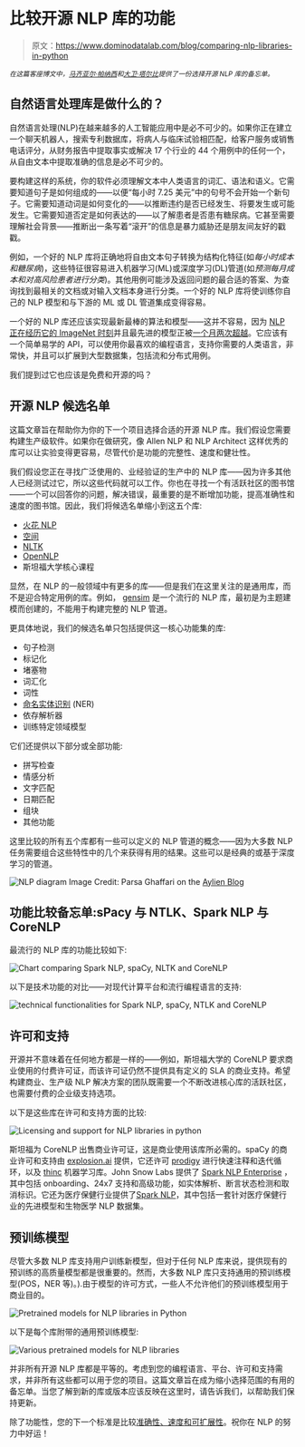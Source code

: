 # 比较开源 NLP 库的功能

> 原文：<https://www.dominodatalab.com/blog/comparing-nlp-libraries-in-python>

*<small>在这篇客座博文中，[马齐亚尔·帕纳西](https://twitter.com/maziyarpanahi)和[大卫·塔尔比](https://twitter.com/davidtalby)提供了一份选择开源 NLP 库的备忘单。</small>*

## 自然语言处理库是做什么的？

自然语言处理(NLP)在越来越多的人工智能应用中是必不可少的。如果你正在建立一个聊天机器人，搜索专利数据库，将病人与临床试验相匹配，给客户服务或销售电话评分，从财务报告中提取事实或解决 17 个行业的 44 个用例中的任何一个，从自由文本中提取准确的信息是必不可少的。

要构建这样的系统，你的软件必须理解文本中人类语言的词汇、语法和语义。它需要知道句子是如何组成的——以便“每小时 7.25 美元”中的句号不会开始一个新句子。它需要知道动词是如何变化的——以推断违约是否已经发生、将要发生或可能发生。它需要知道否定是如何表达的——以了解患者是否患有糖尿病。它甚至需要理解社会背景——推断出一条写着“滚开”的信息是暴力威胁还是朋友间友好的戳戳。

例如，一个好的 NLP 库将正确地将自由文本句子转换为结构化特征(如*每小时成本和糖尿病*)，这些特征很容易进入机器学习(ML)或深度学习(DL)管道(如*预测每月成本和对高风险患者进行分类*)。其他用例可能涉及返回问题的最合适的答案、为查询找到最相关的文档或对输入文档本身进行分类。一个好的 NLP 库将使训练你自己的 NLP 模型和与下游的 ML 或 DL 管道集成变得容易。

一个好的 NLP 库还应该实现最新最棒的算法和模型——这并不容易，因为 [NLP 正在经历它的 ImageNet 时刻](https://thegradient.pub/nlp-imagenet/)并且最先进的模型正被[一个月两次超越](https://rajpurkar.github.io/SQuAD-explorer/)。它应该有一个简单易学的 API，可以使用你最喜欢的编程语言，支持你需要的人类语言，非常快，并且可以扩展到大型数据集，包括流和分布式用例。

我们提到过它也应该是免费和开源的吗？

## 开源 NLP 候选名单

这篇文章旨在帮助你为你的下一个项目选择合适的开源 NLP 库。我们假设您需要构建生产级软件。如果你在做研究，像 Allen NLP 和 NLP Architect 这样优秀的库可以让实验变得更容易，尽管代价是功能的完整性、速度和健壮性。

我们假设您正在寻找广泛使用的、业经验证的生产中的 NLP 库——因为许多其他人已经测试过它，所以这些代码就可以工作。你也在寻找一个有活跃社区的图书馆——一个可以回答你的问题，解决错误，最重要的是不断增加功能，提高准确性和速度的图书馆。因此，我们将候选名单缩小到这五个库:

*   [火花 NLP](https://github.com/JohnSnowLabs/spark-nlp)
*   [空间](https://spacy.io/)
*   [NLTK](https://www.nltk.org/)
*   [OpenNLP](http://opennlp.apache.org/)
*   斯坦福大学核心课程

显然，在 NLP 的一般领域中有更多的库——但是我们在这里关注的是通用库，而不是迎合特定用例的库。例如， [gensim](https://radimrehurek.com/gensim/) 是一个流行的 NLP 库，最初是为主题建模而创建的，不能用于构建完整的 NLP 管道。

更具体地说，我们的候选名单只包括提供这一核心功能集的库:

*   句子检测
*   标记化
*   堵塞物
*   词汇化
*   词性
*   [命名实体识别](https://www.dominodatalab.com/blog/named-entity-recognition-ner-challenges-and-model) (NER)
*   依存解析器
*   训练特定领域模型

它们还提供以下部分或全部功能:

*   拼写检查
*   情感分析
*   文字匹配
*   日期匹配
*   组块
*   其他功能

这里比较的所有五个库都有一些可以定义的 NLP 管道的概念——因为大多数 NLP 任务需要组合这些特性中的几个来获得有用的结果。这些可以是经典的或基于深度学习的管道。

![NLP diagram](img/70fe5faa1d142032b2021771b6e8abee.png) Image Credit: Parsa Ghaffari on the [Aylien Blog](http://blog.aylien.com/)

## 功能比较备忘单:sPacy 与 NTLK、Spark NLP 与 CoreNLP

最流行的 NLP 库的功能比较如下:

![Chart comparing Spark NLP, spaCy, NLTK and CoreNLP](img/00738f92419fff2d1825ff6bf20e299c.png)

以下是技术功能的对比——对现代计算平台和流行编程语言的支持:

![technical functionalities for Spark NLP, spaCy, NTLK and CoreNLP](img/2b9fecdab719fcb428fa8a4991af5d73.png)

## 许可和支持

开源并不意味着在任何地方都是一样的——例如，斯坦福大学的 CoreNLP 要求商业使用的付费许可证，而该许可证仍然不提供具有定义的 SLA 的商业支持。希望构建商业、生产级 NLP 解决方案的团队既需要一个不断改进核心库的活跃社区，也需要付费的企业级支持选项。

以下是这些库在许可和支持方面的比较:

![Licensing and support for NLP libraries in python](img/ea2d3785195a0b17844e2ca437069bf4.png)

斯坦福为 CoreNLP 出售商业许可证，这是商业使用该库所必需的。spaCy 的商业许可和支持由 [explosion.ai](https://explosion.ai/) 提供，它还许可 [prodigy](https://prodi.gy/) 进行快速注释和迭代循环，以及 [thinc](https://github.com/explosion/thinc) 机器学习库。John Snow Labs 提供了 [Spark NLP Enterprise](http://www.johnsnowlabs.com/spark-nlp/) ，其中包括 onboarding、24x7 支持和高级功能，如实体解析、断言状态检测和取消标识。它还为医疗保健行业提供了[Spark NLP](http://www.johnsnowlabs.com/spark-nlp-health/)，其中包括一套针对医疗保健行业的先进模型和生物医学 NLP 数据集。

## 预训练模型

尽管大多数 NLP 库支持用户训练新模型，但对于任何 NLP 库来说，提供现有的预训练的高质量模型都是很重要的。然而，大多数 NLP 库只支持通用的预训练模型(POS，NER 等)。).由于模型的许可方式，一些人不允许他们的预训练模型用于商业目的。

![Pretrained models for NLP libraries in Python](img/73efd35076294f6006fe4006a15edbf0.png)

以下是每个库附带的通用预训练模型:

![Various pretrained models for NLP libraries](img/ee82de2eaf600340624a1b037743dd95.png)

并非所有开源 NLP 库都是平等的。考虑到您的编程语言、平台、许可和支持需求，并非所有这些都可以用于您的项目。这篇文章旨在成为缩小选择范围的有用的备忘单。当您了解到新的库或版本应该反映在这里时，请告诉我们，以帮助我们保持更新。

除了功能性，您的下一个标准是比较[准确性、速度和可扩展性](https://www.oreilly.com/ideas/comparing-production-grade-nlp-libraries-accuracy-performance-and-scalability)。祝你在 NLP 的努力中好运！